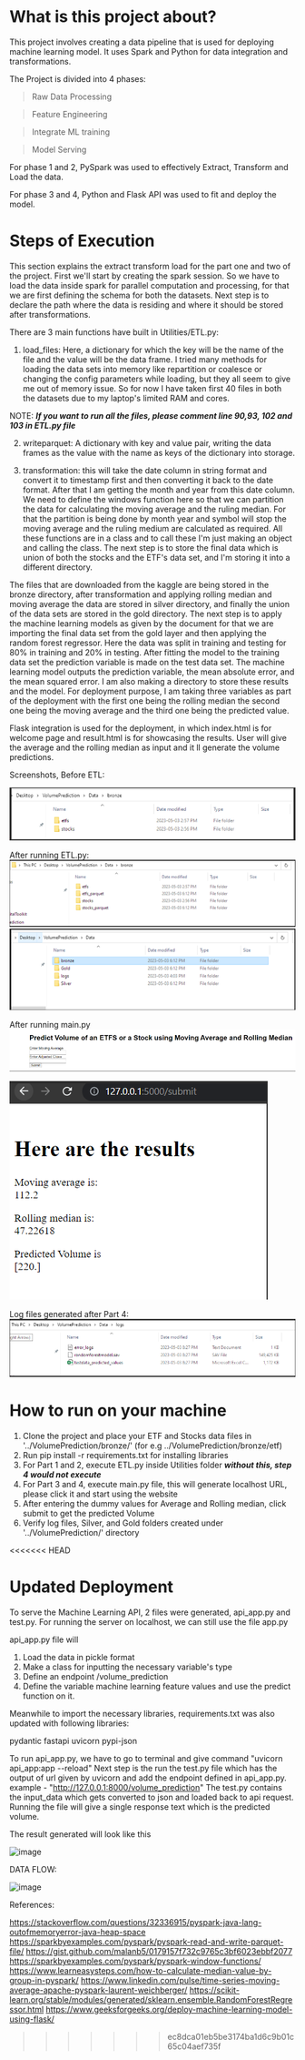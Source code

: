 # What is this project about?

This project involves creating a data pipeline that is used for deploying machine learning model.
It uses Spark and Python for data integration and transformations. 

The Project is divided into 4 phases:


>Raw Data Processing

>Feature Engineering

>Integrate ML training

>Model Serving

For phase 1 and 2, PySpark was used to effectively Extract, Transform and Load the data.

For phase 3 and 4, Python and Flask API was used to fit and deploy the model.

# Steps of Execution

This section explains the extract transform load for the part one and two of the project. 
First we'll start by creating the spark session. 
So we have to load the data inside spark for parallel computation and processing, for that we are first defining the schema for both the datasets. 
Next step is to declare the path where the data is residing and where it should be stored after transformations. 

There are 3 main functions have built in Utilities/ETL.py:
1. load_files: Here, a dictionary for which the key will be the name of the file and the value will be the data frame. 
I tried many methods for loading the data sets into memory like repartition or coalesce or changing the config parameters while loading, but they all seem to give me out of memory issue. 
So for now I have taken first 40 files in both the datasets due to my laptop's limited RAM and cores. 

NOTE: ***If you want to run all the files, please comment line 90,93, 102 and 103 in ETL.py file***

2. writeparquet: A dictionary with key and value pair, writing the data frames as the value with the name as keys of the dictionary into storage. 

3. transformation: this will take the date column in string format and convert it to timestamp first and then converting it back to the date format. 
After that I am getting the month and year from this date column. We need to define the windows function here so that we can partition the data for calculating the moving average and the ruling median. 
For that the partition is being done by month year and symbol will stop the moving average and the ruling medium are calculated as required. 
All these functions are in a class and to call these I'm just making an object and calling the class. 
The next step is to store the final data which is union of both the stocks and the ETF's data set, and I'm storing it into a different directory. 

The files that are downloaded from the kaggle are being stored in the bronze directory, after transformation and applying rolling median and moving average the data are stored in silver directory, and finally the union of the data sets are stored in the gold directory. 
The next step is to apply the machine learning models as given by the document for that we are importing the final data set from the gold layer and then applying the random forest regressor. 
Here the data was split in training and testing for 80% in training and 20% in testing. 
After fitting the model to the training data set the prediction variable is made on the test data set. 
The machine learning model outputs the prediction variable, the mean absolute error, and the mean squared error. 
I am also making a directory to store these results and the model. 
For deployment purpose, I am taking three variables as part of the deployment with the first one being the rolling median the second one being the moving average and the third one being the predicted value. 

Flask integration is used for the deployment, in which index.html is for welcome page and result.html is for showcasing the results. 
User will give the average and the rolling median as input and it ll generate the volume predictions.

Screenshots,
Before ETL:

![/assets/images/img_5.png](/assets/images/img_5.png)

After running ETL.py:
![/assets/images/img_5.png](/assets/images/img_3.png)
![/assets/images/img_5.png](/assets/images/img_4.png)

After running main.py
![/assets/images/img_5.png](/assets/images/img_6.png)

![/assets/images/img_5.png](/assets/images/img_7.png)

Log files generated after Part 4:
![/assets/images/img_5.png](/assets/images/img_8.png)

# How to run on your machine

1. Clone the project and place your ETF and Stocks data files in '../VolumePrediction/bronze/' (for e.g ../VolumePrediction/bronze/etf)
2. Run pip install -r requirements.txt for installing libraries
3. For Part 1 and 2, execute ETL.py inside Utilities folder ***without this, step 4 would not execute***
4. For Part 3 and 4, execute main.py file, this will generate localhost URL, please click it and start using the website
5. After entering the dummy values for Average and Rolling median, click submit to get the predicted Volume
6. Verify log files, Silver, and Gold folders created under '../VolumePrediction/' directory

<<<<<<< HEAD


# Updated Deployment

To serve the Machine Learning API, 2 files were generated, api_app.py and test.py.
For running the server on localhost, we can still use the file app.py 


api_app.py file will
1. Load the data in pickle format
2. Make a class for inputting the necessary variable's type 
3. Define an endpoint /volume_prediction 
4. Define the variable machine learning feature values and use the predict function on it. 

Meanwhile to import the necessary libraries, requirements.txt was also updated with following libraries: 

pydantic
fastapi
uvicorn
pypi-json

To run api_app.py, we have to go to terminal and give command "uvicorn api_app:app --reload" 
Next step is the run the test.py file which has the output of url given by uvicorn and add the endpoint defined in api_app.py. example - "http://127.0.0.1:8000/volume_prediction"
The test.py contains the input_data which gets converted to json and loaded back to api request.
Running the file will give a single response text which is the predicted volume.

The result generated will look like this

![image](https://user-images.githubusercontent.com/90218716/236528678-441c68e6-26c3-4170-9405-cee5900ccac8.png)




DATA FLOW:

![image](https://user-images.githubusercontent.com/90218716/236104446-e811ea5b-5456-4540-a4ce-60354741c1c1.png)


References:

https://stackoverflow.com/questions/32336915/pyspark-java-lang-outofmemoryerror-java-heap-space
https://sparkbyexamples.com/pyspark/pyspark-read-and-write-parquet-file/
https://gist.github.com/malanb5/0179157f732c9765c3bf6023ebbf2077
https://sparkbyexamples.com/pyspark/pyspark-window-functions/
https://www.learneasysteps.com/how-to-calculate-median-value-by-group-in-pyspark/
https://www.linkedin.com/pulse/time-series-moving-average-apache-pyspark-laurent-weichberger/
https://scikit-learn.org/stable/modules/generated/sklearn.ensemble.RandomForestRegressor.html
https://www.geeksforgeeks.org/deploy-machine-learning-model-using-flask/
>>>>>>> ec8dca01eb5be3174ba1d6c9b01c65c04aef735f
